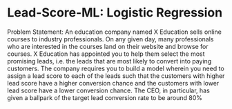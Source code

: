 # Lead-Score-ML: Logistic Regression
Problem Statement: An education company named X Education sells online courses to industry professionals. On any given day, many professionals who are interested in the courses land on their website and browse for courses.  X Education has appointed you to help them select the most promising leads, i.e. the leads that are most likely to convert into paying customers. The company requires you to build a model wherein you need to assign a lead score to each of the leads such that the customers with higher lead score have a higher conversion chance and the customers with lower lead score have a lower conversion chance. The CEO, in particular, has given a ballpark of the target lead conversion rate to be around 80%
